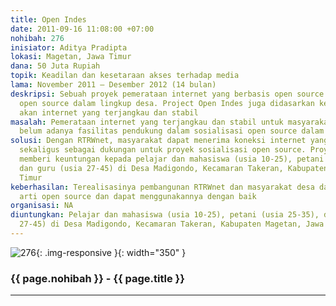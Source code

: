 ```yaml
---
title: Open Indes
date: 2011-09-16 11:08:00 +07:00
nohibah: 276
inisiator: Aditya Pradipta
lokasi: Magetan, Jawa Timur
dana: 50 Juta Rupiah
topik: Keadilan dan kesetaraan akses terhadap media
lama: November 2011 – Desember 2012 (14 bulan)
deskripsi: Sebuah proyek pemerataan internet yang berbasis open source dan sosialisasi
  open source dalam lingkup desa. Project Open Indes juga didasarkan kebutuhan masyarakat
  akan internet yang terjangkau dan stabil
masalah: Pemerataan internet yang terjangkau dan stabil untuk masyarakat desa dan
  belum adanya fasilitas pendukung dalam sosialisasi open source dalam lingkup desa
solusi: Dengan RTRWnet, masyarakat dapat menerima koneksi internet yang terjangkau,
  sekaligus sebagai dukungan untuk proyek sosialisasi open source. Proyek ini akan
  memberi keuntungan kepada pelajar dan mahasiswa (usia 10-25), petani (usia 25-35),
  dan guru (usia 27-45) di Desa Madigondo, Kecamaran Takeran, Kabupaten Magetan, Jawa
  Timur
keberhasilan: Terealisasinya pembangunan RTRWnet dan masyarakat desa dapat memahami
  arti open source dan dapat menggunakannya dengan baik
organisasi: NA
diuntungkan: Pelajar dan mahasiswa (usia 10-25), petani (usia 25-35), dan guru (usia
  27-45) di Desa Madigondo, Kecamaran Takeran, Kabupaten Magetan, Jawa Timur
---
```


![276](/static/img/hibahcmb/276.png){: .img-responsive }{: width="350" }

### {{ page.nohibah }} - {{ page.title }}

---
